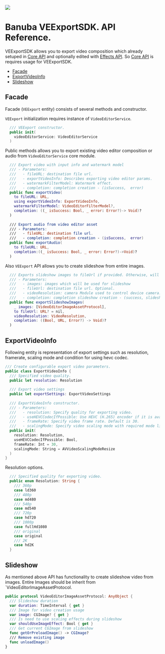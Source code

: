 [![](https://www.banuba.com/hubfs/Banuba_November2018/Images/Banuba%20SDK.png)](https://www.banuba.com/video-editor-sdk)

# Banuba VEExportSDK. API Reference.

VEExportSDK allows you to export video composition which already setuped in [Core API](https://github.com/Banuba/VideoEditor-iOS) and optionally edited with [Effects API](https://github.com/Banuba/BanubaVideoEditorEffectsSDK-iOS). So [Core API](https://github.com/Banuba/VideoEditor-iOS) is requires usage for VEExportSDK.

- [Facade](#Facade)
- [ExportVideoInfo](#ExportVideoInfo)
- [Slideshow](#Slideshow)

## Facade

Facade (`VEExport` entity) consists of several methods and constructor.

`VEExport` initialization requires instance of `VideoEditorService`.

``` swift
  /// VEExport constructor.
  public init(
    videoEditorService: VideoEditorService
  )
```

Public methods allows you to export existing video editor composition or audio from `VideoEditorService` core module.

``` swift
  /// Export video with input info and watermark model
  /// - Parameters:
  ///   - fileURL: destination file url.
  ///   - exportVideoInfo: Describes exporting video editor params.
  ///   - watermarkFilterModel: Watermark effect.
  ///   - completion: completion creation - (isSuccess,  error)
  public func exportVideo(
    to fileURL: URL,
    using exportVideoInfo: ExportVideoInfo,
    watermarkFilterModel: VideoEditorFilterModel?,
    completion: ((_ isSuccess: Bool, _ error: Error?)-> Void)?
  )
  
  /// Export audio from video editor asset
  /// - Parameters:
  ///   - fileURL: destination file url.
  ///   - completion: completion creation - (isSuccess,  error)
  public func exportAudio(
    to fileURL: URL,
    completion:((_ isSuccess: Bool, _ error: Error?)->Void)?
  )
```

Also `VEExport` API allows you to create slideshow from entire images.
``` swift
  /// Exports slideshow images to fileUrl if provided. Otherwise, will be exported to tmp folder.
  /// - Parameters:
  ///   - images: images which will be used for slideshow
  ///   - fileUrl: destination file url. Optional.
  ///   - videoResolution: camera Module used to control device camera. Default is BanubaCameraModule
  ///   - completion: completion slideshow creation - (success, slideshow file url, error)
  public func exportSlideshowImages(
    _ images: [VideoEditorImageAssetProtocol],
    to fileUrl: URL? = nil,
    videoResolution: VideoResolution,
    completion: ((Bool, URL, Error?) -> Void)?
  ) 
```

## ExportVideoInfo

Following entity is representation of export settings such as resolution, framerate, scaling mode and condition for using hevc codec.

``` swift
/// Create configurable export video parameters.
public class ExportVideoInfo {
  /// Specified video quality.
  public let resolution: Resolution
  
  /// Export video settings
  public let exportSettings: ExportVideoSettings
  
  /// ExportVideoInfo constructor.
  /// - Parameters:
  ///   - resolution: Specify quality for exporting video.
  ///   - useHEVCCodecIfPossible: Use HEVC (H.265) encoder if it is available on the current device
  ///   - frameRate: Specify video frame rate. Default is 30.
  ///   - scalingMode: Specify video scaling mode with required mode like ‘AVVideoScalingModeResizeAspect’. Default is 'AVVideoScalingModeResize'.
  public init(
    resolution: Resolution,
    useHEVCCodecIfPossible: Bool,
    frameRate: Int = 30,
    scalingMode: String = AVVideoScalingModeResize
  )
}
```

Resolution options.
``` swift
  /// Specified quality for exporting video.
  public enum Resolution: String {
    /// 360p
    case ld360
    /// 480p
    case md480
    /// 540p
    case md540
    /// 720p
    case hd720
    /// 1080p
    case fullHd1080
    /// original
    case original
    /// 2K
    case hd2K
  }
```

## Slideshow

As mentioned above API has functionality to create slideshow video from images.
Entire Images should be inherit from `VideoEditorImageAssetProtocol.

``` swift
public protocol VideoEditorImageAssetProtocol: AnyObject {
  /// Slideshow duration
  var duration: TimeInterval { get }
  /// Image for video creation usage
  var image: CGImage? { get }
  /// Is need to use scaling effects during slideshow
  var shouldUseImageEffect: Bool { get }
  /// Get current CGImage from slideshow
  func getOrPreloadImage() -> CGImage?
  /// Remove existing image
  func unloadImage()
}
```

